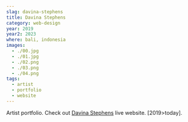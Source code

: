 ```yaml
---
slag: davina-stephens
title: Davina Stephens
category: web-design
year: 2019
year2: 2023
where: bali, indonesia
images:
  - ./00.jpg
  - ./01.jpg
  - ./02.png
  - ./03.png
  - ./04.png
tags:
  - artist
  - portfolio
  - website
---
```


Artist portfolio.
Check out [Davina Stephens](https://davinastephens.com?source=rokma.com) live website.
[2019>today].
